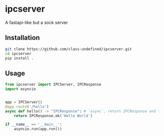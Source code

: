 # ipcserver

A fastapi-like but a sock server

## Installation

```bash
git clone https://github.com/class-undefined/ipcserver.git
cd ipcserver
pip install .
```

## Usage

```python
from ipcserver import IPCServer, IPCResponse
import asyncio


app = IPCServer()
@app.route('/hello')
async def hello() -> "IPCResponse": # `async`, return IPCResponse and typing is required
    return IPCResponse.ok('Hello World')

if __name__ == '__main__':
    asyncio.run(app.run())
```
